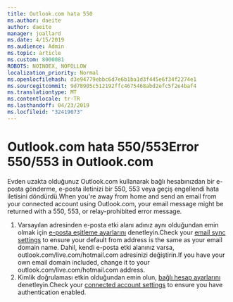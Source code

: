 ```yaml
---
title: Outlook.com hata 550
ms.author: daeite
author: daeite
manager: joallard
ms.date: 4/15/2019
ms.audience: Admin
ms.topic: article
ms.custom: 8000081
ROBOTS: NOINDEX, NOFOLLOW
localization_priority: Normal
ms.openlocfilehash: d3e94779ebbc6d7e6b1ba1d3f445e6f34f2274e1
ms.sourcegitcommit: 9d78905c512192ffc4675468abd2efc5f2e4baf4
ms.translationtype: MT
ms.contentlocale: tr-TR
ms.lasthandoff: 04/23/2019
ms.locfileid: "32419073"
---
```

# <a name="error-550553-in-outlookcom"></a><span data-ttu-id="4d5bc-102">Outlook.com hata 550/553</span><span class="sxs-lookup"><span data-stu-id="4d5bc-102">Error 550/553 in Outlook.com</span></span>

<span data-ttu-id="4d5bc-103">Evden uzakta olduğunuz Outlook.com kullanarak bağlı hesabınızdan bir e-posta gönderme, e-posta iletinizi bir 550, 553 veya geçiş engellendi hata iletisini döndürdü.</span><span class="sxs-lookup"><span data-stu-id="4d5bc-103">When you're away from home and send an email from your connected account using Outlook.com, your email message might be returned with a 550, 553, or relay-prohibited error message.</span></span>
1. <span data-ttu-id="4d5bc-104">Varsayılan adresinden e-posta etki alanı adınız aynı olduğundan emin olmak için [e-posta eşitleme ayarlarını](https://go.microsoft.com/fwlink/?linkid=2031283) denetleyin.</span><span class="sxs-lookup"><span data-stu-id="4d5bc-104">Check your [email sync settings](https://go.microsoft.com/fwlink/?linkid=2031283) to ensure your default from address is the same as your email domain name.</span></span> <span data-ttu-id="4d5bc-105">Dahil, kendi e-posta etki alanınız varsa, outlook.com/live.com/hotmail.com adresinizi değiştirin.</span><span class="sxs-lookup"><span data-stu-id="4d5bc-105">If you have your own email domain included, change it to your outlook.com/live.com/hotmail.com address.</span></span>
2. <span data-ttu-id="4d5bc-106">Kimlik doğrulaması etkin olduğundan emin olun, [bağlı hesap ayarlarını](https://go.microsoft.com/fwlink/?linkid=875264&clcid=0x409) denetleyin.</span><span class="sxs-lookup"><span data-stu-id="4d5bc-106">Check your [connected account settings](https://go.microsoft.com/fwlink/?linkid=875264&clcid=0x409) to ensure you have authentication enabled.</span></span>
